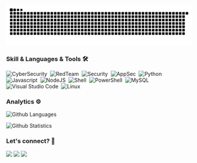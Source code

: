 <picture>
  <source media="(prefers-color-scheme: dark)" srcset="snake-dark.svg" />
  <img alt="github-snake" src="snake-dark.svg" />
</picture>


### Skill & Languages & Tools 🛠  
![CyberSecurity](https://img.shields.io/badge/-CyberSecurity-05122A?style=flat&logo=hackaday&color=black)&nbsp;
![RedTeam](https://img.shields.io/badge/RedTeam-FF0000?style=flat&logo=hackaday&logoColor=white)&nbsp;
![Security](https://img.shields.io/badge/-Security-05122A?style=flat&logo=hackaday&color=black)&nbsp;
![AppSec](https://img.shields.io/badge/AppSec-F6C915?style=flat&logo=github-actions&logoColor=white)&nbsp;
![Python](https://img.shields.io/badge/-Python-05122A?style=flat&logo=python)&nbsp;
![Javascript](https://img.shields.io/badge/JavaScript-323330?style=flat&logo=javascript&logoColor=F7DF1E)&nbsp;
![NodeJS](https://img.shields.io/badge/Node.js-43853D?style=flat&logo=node.js&logoColor=white)&nbsp;
![Shell](https://img.shields.io/badge/Shell-05122A?style=flat&logo=gnu-bash&logoColor=white)&nbsp;
![PowerShell](https://img.shields.io/badge/PowerShell-05122A?style=flat&logo=powershell&logoColor=white)&nbsp;
![MySQL](https://img.shields.io/badge/-MySQL-05122A?style=flat&logo=mysql&logoColor=white)&nbsp;
![Visual Studio Code](https://img.shields.io/badge/-Visual%20Studio%20Code-05122A?style=flat&logo=visual-studio-code&logoColor=007ACC)&nbsp;
![Linux](https://img.shields.io/badge/-Linux-05122A?style=flat&logo=linux&logoColor=white)&nbsp;


### Analytics ⚙️

![Github Languages](https://raw.githubusercontent.com/Cr3ativeLZ/Cr3ativeLZ/master/profile-summary-card-output/dracula/1-repos-per-language.svg)

![Github Statistics](https://raw.githubusercontent.com/Cr3ativeLZ/Cr3ativeLZ/master/profile-summary-card-output/dracula/3-stats.svg)


### Let's connect? 🤝

<p align="left">
<a href="https://github.com/0xZesty"><img src="https://img.shields.io/badge/GitHub-%23121011.svg?&style=flat&logo=github&logoColor=white"/></a>
<a href="https://www.linkedin.com/in/luiz-eduardo-76sec67/"><img src="https://img.shields.io/badge/Linkedin-%230077B5.svg?&style=flat&logo=linkedin&logoColor=white"/></a>
<a href="https://twitter.com/0xZesty"><img src="https://img.shields.io/badge/Twitter-%231DA1F2.svg?&style=flat&logo=Twitter&logoColor=white"/></a>


</p>



